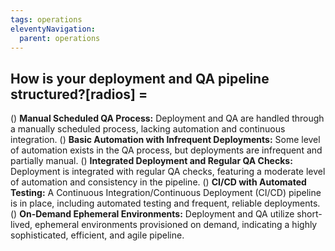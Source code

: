 ```yaml
---
tags: operations
eleventyNavigation:
  parent: operations
---
```


## How is your deployment and QA pipeline structured?[radios] =

() **Manual Scheduled QA Process:** Deployment and QA are handled through a manually scheduled process, lacking automation and continuous integration.
() **Basic Automation with Infrequent Deployments:** Some level of automation exists in the QA process, but deployments are infrequent and partially manual.
() **Integrated Deployment and Regular QA Checks:** Deployment is integrated with regular QA checks, featuring a moderate level of automation and consistency in the pipeline.
() **CI/CD with Automated Testing:** A Continuous Integration/Continuous Deployment (CI/CD) pipeline is in place, including automated testing and frequent, reliable deployments.
() **On-Demand Ephemeral Environments:** Deployment and QA utilize short-lived, ephemeral environments provisioned on demand, indicating a highly sophisticated, efficient, and agile pipeline.
